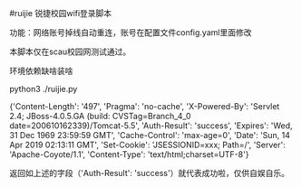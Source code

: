 #ruijie
锐捷校园wifi登录脚本

功能：网络账号掉线自动重连，账号在配置文件config.yaml里面修改

本脚本仅在scau校园网测试通过。

环境依赖缺啥装啥

python3 ./ruijie.py


{'Content-Length': '497', 'Pragma': 'no-cache', 'X-Powered-By': 'Servlet 2.4; JBoss-4.0.5.GA (build: CVSTag=Branch_4_0 date=200610162339)/Tomcat-5.5', 'Auth-Result': 'success', 'Expires': 'Wed, 31 Dec 1969 23:59:59 GMT', 'Cache-Control': 'max-age=0', 'Date': 'Sun, 14 Apr 2019 02:13:11 GMT', 'Set-Cookie': 'JSESSIONID=xxx; Path=/', 'Server': 'Apache-Coyote/1.1', 'Content-Type': 'text/html;charset=UTF-8'}


返回如上述的字段（'Auth-Result': 'success'）就代表成功啦，仅供自娱自乐。

